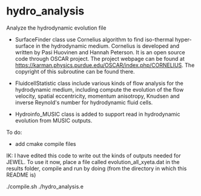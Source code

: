 hydro_analysis
==============

Analyze the hydrodynamic evolution file

* SurfaceFinder class use Cornelius algorithm to find iso-thermal hyper-surface
in the hydrodynamic medium. Cornelius is developed and written by Pasi Huovinen
and Hannah Peterson. It is an open source code through OSCAR project. The project
webpage can be found at https://karman.physics.purdue.edu/OSCAR/index.php/CORNELIUS.
The copyright of this subroutine can be found there.

* FluidcellStatistic class include various kinds of flow analysis for the hydrodynamic
medium, including compute the evolution of the flow velocity, spatial eccentricity,
momentum anisotropy, Knudsen and inverse Reynold's number for hydrodynamic fluid cells.

* Hydroinfo_MUSIC class is added to support read in hydrodynamic evolution from 
MUSIC outputs.

To do:
* add cmake compile files

IK: I have edited this code to write out the kinds of outputs needed for JEWEL.
To use it now, place a file called evolution_all_xyeta.dat in the results folder,
compile and run by doing (from the directory in which this README is)

./compile.sh
./hydro_analysis.e
